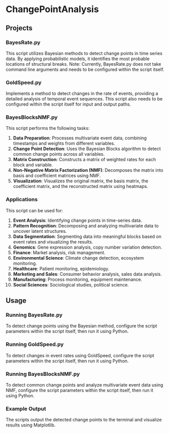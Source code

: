 # ChangePointAnalysis

## Projects

### BayesRate.py

This script utilizes Bayesian methods to detect change points in time series data. By applying probabilistic models, it identifies the most probable locations of structural breaks. Note: Currently, BayesRate.py does not take command line arguments and needs to be configured within the script itself.

### GoldSpeed.py

Implements a method to detect changes in the rate of events, providing a detailed analysis of temporal event sequences. This script also needs to be configured within the script itself for input and output paths.

### BayesBlocksNMF.py

This script performs the following tasks:

1. **Data Preparation**: Processes multivariate event data, combining timestamps and weights from different variables.
2. **Change Point Detection**: Uses the Bayesian Blocks algorithm to detect common change points across all variables.
3. **Matrix Construction**: Constructs a matrix of weighted rates for each block and variable.
4. **Non-Negative Matrix Factorization (NMF)**: Decomposes the matrix into basis and coefficient matrices using NMF.
5. **Visualization**: Visualizes the original matrix, the basis matrix, the coefficient matrix, and the reconstructed matrix using heatmaps.

### Applications

This script can be used for:

1. **Event Analysis**: Identifying change points in time-series data.
2. **Pattern Recognition**: Decomposing and analyzing multivariate data to uncover latent structures.
3. **Data Segmentation**: Segmenting data into meaningful blocks based on event rates and visualizing the results.
4. **Genomics**: Gene expression analysis, copy number variation detection.
5. **Finance**: Market analysis, risk management.
6. **Environmental Science**: Climate change detection, ecosystem monitoring.
7. **Healthcare**: Patient monitoring, epidemiology.
8. **Marketing and Sales**: Consumer behavior analysis, sales data analysis.
9. **Manufacturing**: Process monitoring, equipment maintenance.
10. **Social Sciences**: Sociological studies, political science.

## Usage

### Running BayesRate.py

To detect change points using the Bayesian method, configure the script parameters within the script itself, then run it using Python.

### Running GoldSpeed.py

To detect changes in event rates using GoldSpeed, configure the script parameters within the script itself, then run it using Python.

### Running BayesBlocksNMF.py

To detect common change points and analyze multivariate event data using NMF, configure the script parameters within the script itself, then run it using Python.

### Example Output

The scripts output the detected change points to the terminal and visualize results using Matplotlib.